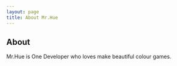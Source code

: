 ```yaml
---
layout: page
title: About Mr.Hue
---
```

## About
Mr.Hue is One Developer who loves make beautiful colour games.
